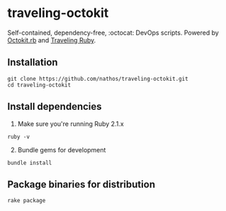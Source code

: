 # traveling-octokit
Self-contained, dependency-free, :octocat: DevOps scripts. Powered by [Octokit.rb](https://github.com/octokit/octokit.rb) and [Traveling Ruby](http://phusion.github.io/traveling-ruby/).

## Installation

```
git clone https://github.com/nathos/traveling-octokit.git
cd traveling-octokit
```

## Install dependencies

1. Make sure you're running Ruby 2.1.x

  ```
  ruby -v
  ```

2. Bundle gems for development

  ```
  bundle install
  ```

## Package binaries for distribution

```
rake package
```
